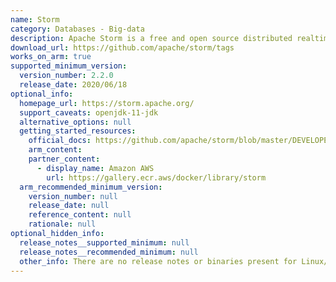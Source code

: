 ```yaml
---
name: Storm
category: Databases - Big-data
description: Apache Storm is a free and open source distributed realtime computation system.
download_url: https://github.com/apache/storm/tags
works_on_arm: true
supported_minimum_version:
  version_number: 2.2.0
  release_date: 2020/06/18
optional_info:
  homepage_url: https://storm.apache.org/
  support_caveats: openjdk-11-jdk
  alternative_options: null
  getting_started_resources:
    official_docs: https://github.com/apache/storm/blob/master/DEVELOPER.md
    arm_content:
    partner_content:
      - display_name: Amazon AWS
        url: https://gallery.ecr.aws/docker/library/storm
  arm_recommended_minimum_version:
    version_number: null
    release_date: null
    reference_content: null
    rationale: null
optional_hidden_info:
  release_notes__supported_minimum: null
  release_notes__recommended_minimum: null
  other_info: There are no release notes or binaries present for Linux/ARM64. Version 2.2.0 of storm is installed and tested on the Neoverse N1, using steps mentioned in [DEVELOPER.md](https://github.com/apache/storm/blob/master/DEVELOPER.md). Please ensure that you have the java-11-openjdk-arm64 available in JAVA_HOME to build storm version 2.2.0.
---
```

